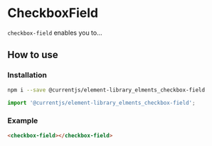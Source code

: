 # CheckboxField

`checkbox-field` enables you to...

## How to use

### Installation

```sh
npm i --save @currentjs/element-library_elments_checkbox-field
```

```js
import '@currentjs/element-library_elments_checkbox-field';
```

### Example

```html
<checkbox-field></checkbox-field>
```
